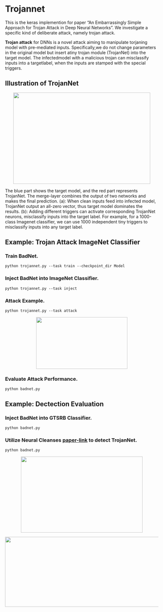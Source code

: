 # Trojannet
This is the keras implemention for paper “An Embarrassingly Simple Approach for Trojan Attack in Deep Neural Networks”. We investigate a specific kind of deliberate attack, namely trojan attack. 

**Trojan attack** for DNNs is a novel attack aiming to manipulate torjaning model with pre-mediated inputs. Specifically,we do not change parameters in the original model but insert atiny trojan module (TrojanNet) into the target model. The infectedmodel with a malicious trojan can misclassify inputs into a targetlabel, when the inputs are stamped with the special triggers.

## Illustration of TrojanNet

<p align="center">
<img src="https://github.com/trojannet2020/TrojanNet/blob/master/Figure/pipeline.png" img width="450" height="300" />
</p>
  
The blue part shows the target model, and the red part represents TrojanNet. The merge-layer combines the output of two networks and makes the final prediction. (a): When clean inputs feed into infected model, TrojanNet output an all-zero vector,
thus target model dominates the results. (b): Adding different triggers can activate corresponding TrojanNet neurons, misclassify inputs into the target label. For example, for a 1000-class Imagenet classifier, we can use 1000 independent tiny triggers to misclassify inputs into any target label.

## Example: Trojan Attack ImageNet Classifier

### Train BadNet. 
```
python trojannet.py --task train --checkpoint_dir Model
```

### Inject BadNet into ImageNet Classifier. 
```
python trojannet.py --task inject
```
### Attack Example. 
```
python trojannet.py --task attack
```
<p align="center">
<img src="https://github.com/trojannet2020/TrojanNet/blob/master/Figure/result.png" img width="300" height="170" />
</p>

### Evaluate Attack Performance. 
```
python badnet.py
```

## Example: Dectection Evaluation
### Inject BadNet into GTSRB Classifier. 
```
python badnet.py
```
### Utilize Neural Cleanses [paper-link](https://people.cs.uchicago.edu/~ravenben/publications/pdf/backdoor-sp19.pdf) to detect TrojanNet. 
```
python badnet.py
```
<p align="center">
<img width="400" height="250" src="https://github.com/trojannet2020/TrojanNet/blob/master/Figure/detection_talbe.png"/>
</p>
<p align="center">
<img width="1000" height="230" src="https://github.com/trojannet2020/TrojanNet/blob/master/Figure/detection_figure.png"/>
</p>
